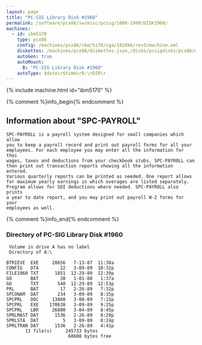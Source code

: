 ```yaml
---
layout: page
title: "PC-SIG Library Disk #1960"
permalink: /software/pcx86/sw/misc/pcsig/1000-1999/DISK1960/
machines:
  - id: ibm5170
    type: pcx86
    config: /machines/pcx86/ibm/5170/cga/1024kb/rev3/machine.xml
    diskettes: /machines/pcx86/diskettes.json,/disks/pcsigdisks/pcx86/diskettes.json
    autoGen: true
    autoMount:
      B: "PC-SIG Library Disk #1960"
    autoType: $date\r$time\rB:\rDIR\r
---
```


{% include machine.html id="ibm5170" %}

{% comment %}info_begin{% endcomment %}

## Information about "SPC-PAYROLL"

    SPC-PAYROLL is a payroll system designed for small companies which allow
    you to keep a payroll record and print out payroll forms for all your
    employees. For each employee you may enter all the information for thei
    wages, taxes and deductions from your checkbook stubs. SPC-PAYROLL can
    then print out transaction reports showing all the information entered.
    Various quarterly reports can be printed as needed. One report allows
    for maximum yearly earnings in which overages are listed separately.
    Program allows for SDI deductions where needed. SPC-PAYROLL also prints
    a year to date report, and you may print out payroll W-2 forms for your
    employees as well.
{% comment %}info_end{% endcomment %}


### Directory of PC-SIG Library Disk #1960

     Volume in drive A has no label
     Directory of A:\

    BTRIEVE  EXE     28656   7-13-87  11:38a
    CONFIG   DTA        22   3-09-89  10:32p
    FILE1960 TXT      1851  12-29-89  12:39p
    GO       BAT        38   1-01-80   1:37a
    GO       TXT       540  12-29-89  12:53p
    PRL      BAT        17   2-26-89   7:32p
    SPCONAM  DAT       234   3-09-89   8:35p
    SPCPRL   DOC     13860   3-08-89   7:15p
    SPCPRL   EXE    170638   3-09-89   9:25p
    SPCPRL   LBR     26800   3-04-89   8:45p
    SPRLMAST DAT      1536   2-26-89   8:20p
    SPRLSTA  DAT         5   3-09-89   8:24p
    SPRLTRAN DAT      1536   2-26-89   4:41p
           13 file(s)     245733 bytes
                           68608 bytes free
